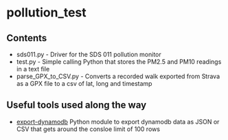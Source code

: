 # pollution_test

## Contents
* sds011.py - Driver for the SDS 011 pollution monitor
* test.py - Simple calling Python that stores the PM2.5 and PM10 readings in a text file
* parse_GPX_to_CSV.py - Converts a recorded walk exported from Strava as a GPX file to a csv of lat, long and timestamp

## Useful tools used along the way 
* [export-dynamodb](https://pypi.org/project/export-dynamodb/) Python module to export dynamodb data as JSON or CSV that gets around the consloe limit of 100 rows
